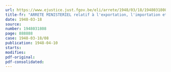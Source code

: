 ```yaml
---
url: https://www.ejustice.just.fgov.be/eli/arrete/1948/03/18/1948031808/justel
title-fr: "ARRETE MINISTERIEL relatif à l'exportation, l'importation et la conservation des oeufs"
date: 1948-03-18
source:
number: 1948031808
page: 888888
case: 1948-03-18/08
publication: 1948-04-10
starts:
modifies:
pdf-original:
pdf-consolidated:
---
```


